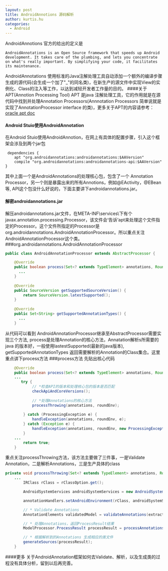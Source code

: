 ```yaml
---
layout: post
title: AndroidAnnotions 源码解析
author: kurtis.hu
categories:
  - Android
---
```


AndroidAnnotions 官方的给出的定义是
```
AndroidAnnotations is an Open Source framework that speeds up Android development. It takes care of the plumbing, and lets you concentrate on what's really important. By simplifying your code, it facilitates its maintenance.
```
AndroidAnnotations 使用标准的Java注解处理工具自动添加一个额外的编译步骤生成的源代码(会生成一个加了"_"的同名类)，在新生产的源文件中实现View的实例化、Class的注入等工作，以达到减轻开发者工作量的目的。
####关于 APT(Annotion Processing Tool)
APT 是java 注解处理工具，它的作用就是在源代码中找到并处理Annotation Processors(Annnotation Processors 简单说就是实现了AnnotationProcessor interface 的类)，更多关于APT的内容请参考：[oracle apt doc](http://docs.oracle.com/javase/1.5.0/docs/guide/apt/GettingStarted.html) 

#### Android Stuio使用AndroidAnnotation
在Android Stuio使用AndroidAnnotion，在网上有具体的配置步骤，引入这个框架会涉及到两个jar包
```
 dependencies {
    apt "org.androidannotations:androidannotations:$AAVersion"
    compile "org.androidannotations:androidannotations-api:$AAVersion"
}
```
其中上面一个是AndroidAnnotations的处理核心包，包含了一个 Annotation Processor，另一个则是暴露出来的所有Annotions，例如@EActivity，@EBean等, API这个包没什么好说的，下面主要讲下androidannotations.jar。

#### 解密androidannotations.jar
解压androidannotations.jar文件，在META-INF\services\下有个javax.annotation.processing.Processor，该文件会‘告诉’apt来处理这个文件指定的Processor。这个文件所指定的Processor是org.androidannotations.AndroidAnnotationProcessor。所以重点关注AndroidAnnotationProcessor这个类。
###org.androidannotations.AndroidAnnotationProcessor

```java
public class AndroidAnnotationProcessor extends AbstractProcessor {

    @Override
    public boolean process(Set<? extends TypeElement> annotations, RoundEnvironment roundEnv) {
      ...
    }
    
    @Override
    public SourceVersion getSupportedSourceVersion() {
        return SourceVersion.latestSupported();
    }
    
    @Override
    public Set<String> getSupportedAnnotationTypes() {
      ...
    }

```
从代码可以看到 AndroidAnnotationProcessor继承至AbstractProcessor需要实现三个方法, process是处理Annotation的核心方法，Annatation解析s所需要的java
的版本好，一般使用lastestSupported(最新的java版本), getSupportedAnnotationTypes 返回需要解析的Annotation的Class集合。这里重点讲下process方法
###process方法
先贴出核心代码
```java
    @Override
    public boolean process(Set<? extends TypeElement> annotations, RoundEnvironment roundEnv) {
    ...
	   try {
            // *检查API的版本和处理核心包的版本是否匹配
			checkApiAndCoreVersions();
            
            // *处理Annotations的核心方法
			processThrowing(annotations, roundEnv);
            
		} catch (ProcessingException e) {
			handleException(annotations, roundEnv, e);
		} catch (Exception e) {
			handleException(annotations, roundEnv, new ProcessingException(e, null));
		}
    ...
		return true;
	}
```
重点关注processThrowing方法，该方法主要做了三件事，一是Validate Annotation，二是解析Annotations，三是生产具体的class
```java
private void processThrowing(Set<? extends TypeElement> annotations, RoundEnvironment roundEnv) throws ProcessingException, Exception {
    ...
		IRClass rClass = rClassOption.get();

		AndroidSystemServices androidSystemServices = new AndroidSystemServices();

		annotationHandlers.setAndroidEnvironment(rClass, androidSystemServices, androidManifest);

        // * Validate Annotations
		AnnotationElements validatedModel = validateAnnotations(extractedModel);

        // * 处理Annotations，返回ProcessResult结果
		ModelProcessor.ProcessResult processResult = processAnnotations(validatedModel);

        // * 根据解析到的Annotations 生成相应的类文件
		generateSources(processResult);
	}

```

####更多
关于AndroidAnnotation框架如何去Validate、解析，以及生成类的过程没有具体分析，留到以后再完善。